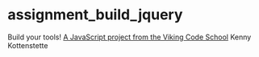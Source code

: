# assignment_build_jquery
Build your tools!  [A JavaScript project from the Viking Code School](http://www.vikingcodeschool.com)
Kenny Kottenstette